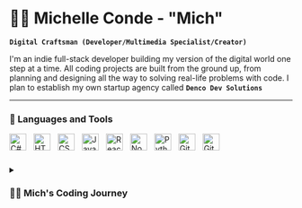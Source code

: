 # 🏄‍♂️ Michelle Conde - "Mich"

**`Digital Craftsman (Developer/Multimedia Specialist/Creator)`**

I'm an indie full-stack developer building my version of the digital world one step at a time. All coding projects are built from the ground up, from planning and designing all the way to solving real-life problems with code. I plan to establish my own startup agency called **`Denco Dev Solutions`**

---

### 🧰 Languages and Tools

<img align="left" alt="C#" width="30px" style="padding-right:10px;" src="https://cdn.jsdelivr.net/gh/devicons/devicon/icons/csharp/csharp-original.svg"/>
<img align="left" alt="HTML" width="30px" style="padding-right:10px;" src="https://cdn.jsdelivr.net/gh/devicons/devicon/icons/html5/html5-plain.svg" />
<img align="left" alt="CSS" width="30px" style="padding-right:10px;" src="https://cdn.jsdelivr.net/gh/devicons/devicon/icons/css3/css3-plain.svg" />
<img align="left" alt="JavaScript" width="30px" style="padding-right:10px;" src="https://cdn.jsdelivr.net/gh/devicons/devicon/icons/javascript/javascript-plain.svg" />
<img align="left" alt="React" width="30px" style="padding-right:10px;" src="https://cdn.jsdelivr.net/gh/devicons/devicon/icons/react/react-original.svg" />
<img align="left" alt="NodeJS" width="30px" style="padding-right:10px;" src="https://cdn.jsdelivr.net/gh/devicons/devicon/icons/nodejs/nodejs-original.svg" />
<img align="left" alt="Python" width="30px" style="padding-right:10px;" src="https://cdn.jsdelivr.net/gh/devicons/devicon/icons/python/python-plain.svg" />
<img align="left" alt="Git" width="30px" style="padding-right:10px;" src="https://cdn.jsdelivr.net/gh/devicons/devicon/icons/git/git-original.svg" />
<img align="left" alt="GitHub" width="30px" style="padding-right:10px;" src="https://cdn.jsdelivr.net/gh/devicons/devicon/icons/github/github-original.svg" />
<br />

#

<details>
 <summary><h3>👨‍💻 Mich's Coding Journey</h3></summary>
  Before I started my coding journey, for as long as I can remember, I already had a knack for technology. Growing up, I was exposed to computers, consoles, and other devices. The first video game that I can remember playing was Counter Strike. Well, technically first video game I remember WATCHING someone play since my brothers hogged the computers all day. But ever since then, I have already been fascinated with tech.
  The older I got, the more I got exposed to tech. Applications, more video games, and even robotics. I loved every subject that was related to technology, mainly because I loved solving puzzles. I didn't exactly have someone to guide me on what to study to pursue on this path. All I had was my friend telling me to take the course Computer Science with him. And I did.
  I'm currently a 3rd-year Computer Science student and for every project I built, and every step I have taken towards my journey right now is purely because of my own curiosity towards technology. I look forward to what I can do in the future.

[website]: https://michelleconde.netlify.app
